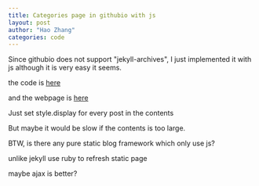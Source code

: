 ```yaml
---
title: Categories page in githubio with js
layout: post
author: "Hao Zhang"
categories: code
---
```


Since githubio does not support "jekyll-archives", I just implemented it with js although it is very easy it seems.

the code is [here](https://raw.githubusercontent.com/hzhangxyz/hzhangxyz.github.io/master/archives.md)

and the webpage is [here](https://hzhangxyz.github.io/archive/)

Just set style.display for every post in the contents

But maybe it would be slow if the contents is too large.

BTW, is there any pure static blog framework which only use js?

unlike jekyll use ruby to refresh static page

maybe ajax is better?
